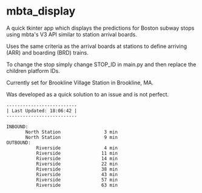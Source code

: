 # mbta_display

A quick tkinter app which displays the predictions for Boston subway stops using mbta's V3 API similar to station arrival boards. 

Uses the same criteria as the arrival boards at stations to define arriving (ARR) and boarding (BRD) trains. 

To change the stop simply change STOP_ID in main.py and then replace the children platform IDs. 

Currently set for Brookline Village Station in Brookline, MA.

Was developed as a quick solution to an issue and is not perfect. 

~~~
--------------------------
| Last Updated: 18:06:42 |
--------------------------

INBOUND:
       North Station                3 min
       North Station                9 min
OUTBOUND:
           Riverside                4 min
           Riverside               11 min
           Riverside               14 min
           Riverside               22 min
           Riverside               38 min
           Riverside               43 min
           Riverside               57 min
           Riverside               63 min
~~~
